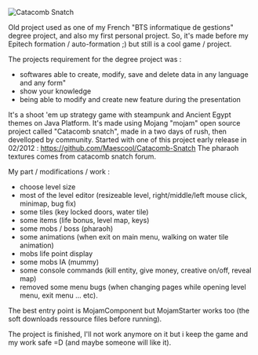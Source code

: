 ![Catacomb Snatch](http://i.imgur.com/uSFJF.png)

Old project used as one of my French "BTS informatique de gestions" degree project, and also my first personal project. So, it's made before my Epitech formation / auto-formation ;) but still is a cool game / project.

The projects requirement for the degree project was :
- softwares able to create, modify, save and delete data in any language and any form"
- show your knowledge
- being able to modify and create new feature during the presentation

It's a shoot 'em up strategy game with steampunk and Ancient Egypt themes on Java Platform.
It's made using Mojang "mojam" open source project called "Catacomb snatch", made in a two days of rush, then develloped by community.
Started with one of this project early release in 02/2012 : https://github.com/Maescool/Catacomb-Snatch
The pharaoh textures comes from catacomb snatch forum.

My part / modifications / work : 
- choose level size
- most of the level editor (resizeable level, right/middle/left mouse click, minimap, bug fix)
- some tiles (key locked doors, water tile)
- some items (life bonus, level map, keys)
- some mobs / boss (pharaoh)
- some animations (when exit on main menu, walking on water tile animation)
- mobs life point display
- some mobs IA (mummy)
- some console commands (kill entity, give money, creative on/off, reveal map)
- removed some menu bugs (when changing pages while opening level menu, exit menu ... etc).


The best entry point is MojamComponent but MojamStarter works too (the soft downloads ressource files before running).

The project is finished, I'll not work anymore on it but i keep the game and my work safe =D (and maybe someone will like it).
